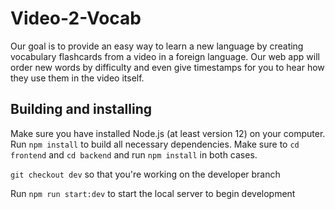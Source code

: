 # Video-2-Vocab

Our goal is to provide an easy way to learn a new language by creating vocabulary flashcards from a video in a foreign language. Our web app will order new words by difficulty and even give timestamps for you to hear how they use them in the video itself.

## Building and installing

Make sure you have installed Node.js (at least version 12) on your computer. Run `npm install` to build all necessary dependencies. Make sure to `cd frontend` and `cd backend` and run `npm install` in both cases.

`git checkout dev` so that you're working on the developer branch 

Run `npm run start:dev` to start the local server to begin development
